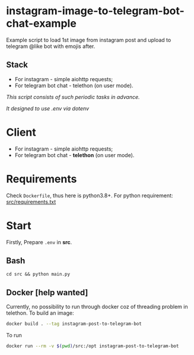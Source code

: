 # instagram-image-to-telegram-bot-chat-example
Example script to load 1st image from instagram post and upload to
telegram @like bot with emojis after.

## Stack
- For instagram - simple aiohttp requests;
- For telegram bot chat - telethon (on user mode).

_This script consists of such periodic tasks in advance._

_It designed to use .env via dotenv_

# Client
- For instagram - simple aiohttp requests;
- For telegram bot chat - **telethon** (on user mode).

# Requirements
Check `Dockerfile`, thus here is python3.8+. For python requirement: [src/requirements.txt](src/requirements.txt)

# Start
Firstly, Prepare `.env` in **src**.

## Bash
`cd src && python main.py`

## Docker [help wanted]
Currently, no possibility to run through docker coz of threading problem in telethon.
To build an image:
```bash
docker build . --tag instagram-post-to-telegram-bot
```

To run
```bash
docker run --rm -v $(pwd)/src:/opt instagram-post-to-telegram-bot
```
